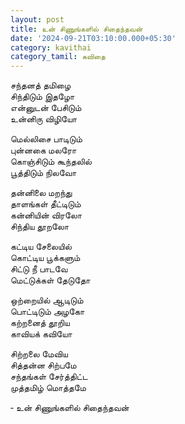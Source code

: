 ```yaml
---
layout: post
title: உன் சிணுங்களில் சிதைந்தவன்
date: '2024-09-21T03:10:00.000+05:30'
category: kavithai
category_tamil: கவிதை
---
```

  
சந்தனத் தமிழை  
சிந்திடும் இதழோ  
என்னுடன் பேசிடும்  
உன்னிரு விழியோ  
  
மெல்லிசை பாடிடும்  
புன்னகை மலரோ  
கொஞ்சிடும் கூந்தலில்  
பூத்திடும் நிலவோ  
  
தன்னிலை மறந்து  
தாளங்கள் தீட்டிடும்  
கன்னியின் விரலோ  
சிந்திய தூறலோ  
  
கட்டிய சேலையில்  
கொட்டிய பூக்களும்  
சிட்டு நீ பாடவே  
மெட்டுக்கள் தேடுதோ  
  
ஒற்றையில் ஆடிடும்  
பொட்டிடும் அழகோ  
கற்றனைத் தூறிய  
காவியக் கவியோ  
  
சிற்றலை மேவிய  
சித்தன்ன சிற்பமே  
சந்தங்கள் சேர்த்திட்ட  
முத்தமிழ் மொத்தமே  
  
&hyphen; உன் சிணுங்களில் சிதைந்தவன்  
  
